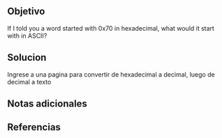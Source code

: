 ## Objetivo
If I told you a word started with 0x70 in hexadecimal, what would it start with in ASCII?
## Solucion
Ingrese a una pagina para convertir de hexadecimal a decimal, luego de decimal a texto


## Notas adicionales

## Referencias